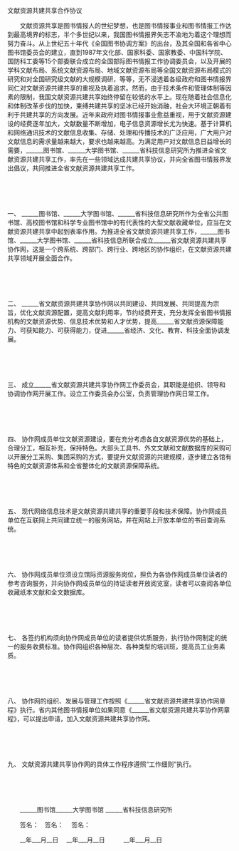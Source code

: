 



文献资源共建共享合作协议



 

　　文献资源共享是图书情报人的世纪梦想，也是图书情报事业和图书情报工作达到最高境界的标志，半个多世纪以来，我国图书情报界矢志不渝地为着这个理想而努力奋斗。从上世纪五十年代《全国图书协调方案》的出台，及其全国和各省中心图书馆委员会的建立，直到1987年文化部、国家科委、国家教委、中国科学院、国防科工委等15个部委联合成立的全国部际图书情报工作协调委员会，以及开展的学科文献布局、系统文献资源布局、地域文献资源布局等全国文献资源布局模式的研究和对全国研究级文献的大规模调研，等等，无不浸透着各级政府和图书情报界同仁对文献资源共建共享的重视及执着追求。然而，由于技术条件和管理体制等因素的限制，我国文献资源共建共享始终停留在较低的水平上。现在随着社会信息化和体制改革步伐的加快，束缚共建共享的坚冰已经开始消融，社会大环境正朝着有利于共建共享的方向发展。近年来政府对图书情报事业愈益重视，用于文献资源建设的经费逐年加大，文献数量不断增加，电子信息资源增长尤为快速。基于计算机和网络通讯技术的文献信息收集、存储、处理和传播技术的广泛应用，广大用户对文献信息的需求量越来越大，要求也越来越高。为满足用户对文献信息日益增长的需要，______图书馆、______大学图书馆、______省科技信息研究所为推进全省文献资源共建共享工作，率先在一些领域达成共建共享协议，并向全省图书情报界发出倡议，共同推进全省文献资源共建共享工作。

　　

　　

一、
______图书馆、______大学图书馆、______省科技信息研究所作为全省公共图书馆、高校图书馆和科学专业图书馆中的有代表性的大型文献收藏单位，应当在文献资源共建共享中起到表率作用。为推进全省文献资源共建共享工作，______图书馆、______大学图书馆、______省科技信息所联合成立______省文献资源共建共享协作网，这是一个跨系统、跨部门、跨行业、跨地区的协作组织，在文献资源共建共享领域开展全面合作。

　　

　　

二、
______省文献资源共建共享协作网以共同建设、共同发展、共同提高为宗旨，优化文献资源配置，提高文献利用率，节约经费开支，充分发挥全省图书情报机构的文献资源优势、信息技术优势和人才优势，提高______省文献资源保障能力、可获知能力、可获得能力，促进______省经济、文化、教育、科技全面协调发展。

　　

　　

三、
成立______省文献资源共建共享协作网工作委员会，其职能是组织、领导和协调协作网开展工作。设立工作委员会办公室，负责管理协作网日常工作。

　　

　　

四、
协作网成员单位文献资源建设，要在充分考虑各自文献资源优势的基础上，合理分工，相互补充，保持特色。大部头工具书、外文文献和文献数据库的采购可以开展分工采购、集团采购的方式，要提升文献资源的共建规模，逐步建立各馆有特色的文献资源体系和全省整体化的文献资源保障系统。

　　

　　

五、
现代网络信息技术是文献资源共建共享的重要手段和技术保障。协作网成员单位在互联网上共同建立统一的服务网站，并在网站上开放本单位的书目查询系统。

　　

　　

六、
协作网成员单位须设立馆际资源服务岗位，担负为各协作网成员单位读者的参考咨询服务，并向协作网成员单位的持证读者开放阅览室，读者可以查阅各单位收藏纸本文献和全文数据库。

　　

　　

七、
各签约机构须向协作网成员单位的读者提供优质服务，执行协作网制定的统一的服务收费标准。协作网组织各种层次、各种类型的培训班，提高员工业务素质。

　　

　　

八、
协作网的组织、发展与管理工作按照《______省文献资源共建共享协作网章程》执行。省内其他图书情报单位如果同意《______省文献资源共建共享协作网章程》，可以提出申请，加入文献资源共建共享协作网。

　　

　　

九、
文献资源共建共享协作网的具体工作程序遵照“工作细则”执行。　

　　

　　　　　

　　______图书馆______大学图书馆 ______省科技信息研究所

　　签名：　签名：　 签名：

　　__年___月__日　 __年___月__日　　　__年___月__日